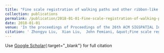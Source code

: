 ```yaml
---
title: "Fine scale registration of walking paths and other ribbon-like features"
collection: publications
permalink: /publication/2018-01-01-Fine-scale-registration-of-walking-paths-and-other-ribbon-like-features
date: 2018-01-01
venue: 'In the proceedings of Proceedings of the 26th ACM SIGSPATIAL International Conference on Advances in Geographic Information Systems'
citation: ' Zhongyu Liu,  Xian Liu,  John Femiani, &quot;Fine scale registration of walking paths and other ribbon-like features.&quot; In the proceedings of Proceedings of the 26th ACM SIGSPATIAL International Conference on Advances in Geographic Information Systems, 2018.'
---
```

Use [Google Scholar](https://scholar.google.com/scholar?q=Fine+scale+registration+of+walking+paths+and+other+ribbon+like+features){:target="_blank"} for full citation